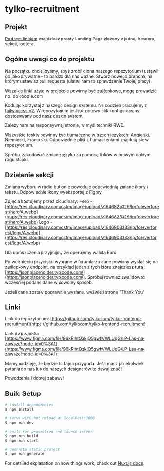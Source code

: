 # tylko-recruitment

## Projekt

[Pod tym linkiem](https://www.figma.com/file/96kRlhtQqkjQ5gwhVWLUqG/LP-Las-na-zawsze?node-id=0%3A1) znajdziesz prosty Landing Page złożony z jednej headera, sekcji, footera.

## Ogólne uwagi co do projektu

Na początku chcielibyśmy, abyś zrobił clona naszego repozytorium i ustawił go jako prywatne - to bardzo dla nas ważne. Stwórz nowego brancha, na którym ustawisz pull requesta (ułatwi nam to sprawdzenie Twojej pracy).

Wszelkie linki użyte w projekcie powinny być zaślepkowe, mogą prowadzić np. do google.com

Kodując korzystaj z naszego design systemu. Na codzień pracujemy z [tailwindcss v2](https://v2.tailwindcss.com/). W repozytorium jest już gotowy plik konfiguracyjny dostosowany pod nasz design system.

Zależy nam na responsywnej stronie, w myśl techniki RWD.

Wszystkie teskty powinny być tłumaczone w trzech językach: Angielski, Niemiecki, Francuski. Odpowiednie pliki z tlumaczeniami znajdują się w repozytorium.

Spróbuj zakodować zmianę języka za pomocą linków w prawym dolnym rogu stopki.

## Działanie sekcji

Zmiana wyboru w radio buttonie powoduje odpowiednią zmiane ikony / tekstu.
Odpowiednie ikony wyeksportuj z Figmy.

Zdjęcia hostujemy przez cloudinary:
Hero - [https://res.cloudinary.com/cstm/image/upload/v1646825329/lp/foreverforest/hero/A.webp](https://res.cloudinary.com/cstm/image/upload/v1646825329/lp/foreverforest/hero/A.webp)
Logo - [https://res.cloudinary.com/cstm/image/upload/v1646903333/lp/foreverforest/logo/A.webp](https://res.cloudinary.com/cstm/image/upload/v1646903333/lp/foreverforest/logo/A.webp)

Dla uproszczenia przyjmijmy że operujemy walutą Euro.

Po wciśnięciu przycisku wybrane w forumlarzu dane powinny wysłać się na zaślepkowy endpoint, na przykład jeden z tych które znajdziesz tutaj: [https://jsonplaceholder.typicode.com/](https://jsonplaceholder.typicode.com/). Spróbuj również zwalidować wcześniej podane dane w dowolny sposób.

Jeżeli dane zostały poprawnie wysłane, wyświetl stronę "Thank You"

## Linki

Link do repozytorium: 
[https://github.com/tylkocom/tylko-frontend-recruitment](https://github.com/tylkocom/tylko-frontend-recruitment)

Link do projektu: 
[https://www.figma.com/file/96kRlhtQqkjQ5gwhVWLUqG/LP-Las-na-zawsze?node-id=0%3A1](https://www.figma.com/file/96kRlhtQqkjQ5gwhVWLUqG/LP-Las-na-zawsze?node-id=0%3A1)

Mamy nadzieję, że będzie to fajna przygoda. Jeśli masz jakiekolwiek pytania do nas lub do naszych designerów to dawaj znać!


Powodzenia i dobrej zabawy!


## Build Setup

```bash
# install dependencies
$ npm install

# serve with hot reload at localhost:3000
$ npm run dev

# build for production and launch server
$ npm run build
$ npm run start

# generate static project
$ npm run generate
```

For detailed explanation on how things work, check out [Nuxt.js docs](https://nuxtjs.org).
